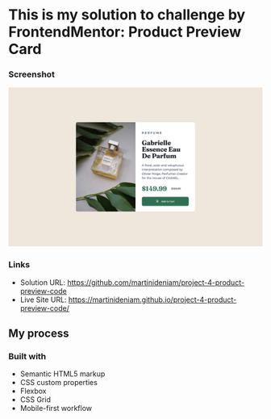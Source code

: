 # This is my solution to challenge by FrontendMentor: Product Preview Card

### Screenshot

![](./images/screenshot.png)

### Links

- Solution URL: https://github.com/martinideniam/project-4-product-preview-code
- Live Site URL: https://martinideniam.github.io/project-4-product-preview-code/

## My process

### Built with

- Semantic HTML5 markup
- CSS custom properties
- Flexbox
- CSS Grid
- Mobile-first workflow
